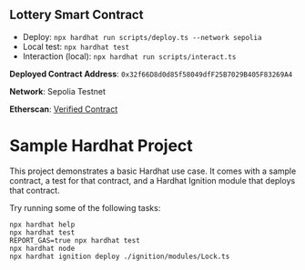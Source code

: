 ## Lottery Smart Contract

- Deploy: `npx hardhat run scripts/deploy.ts --network sepolia`
- Local test: `npx hardhat test`
- Interaction (local): `npx hardhat run scripts/interact.ts`

**Deployed Contract Address**: `0x32f66D8d0d85f58049dfF25B7029B405F83269A4`

**Network**: Sepolia Testnet

**Etherscan**: [Verified Contract](https://sepolia.etherscan.io/address/0x32f66D8d0d85f58049dfF25B7029B405F83269A4#code)

# Sample Hardhat Project

This project demonstrates a basic Hardhat use case. It comes with a sample contract, a test for that contract, and a Hardhat Ignition module that deploys that contract.

Try running some of the following tasks:

```shell
npx hardhat help
npx hardhat test
REPORT_GAS=true npx hardhat test
npx hardhat node
npx hardhat ignition deploy ./ignition/modules/Lock.ts
```
